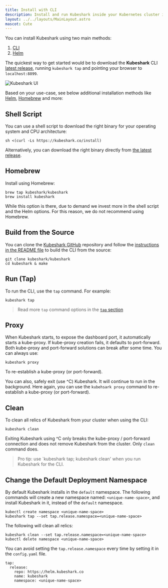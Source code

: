 ```yaml
---
title: Install with CLI
description: Install and run Kubeshark inside your Kubernetes cluster in seconds using a lightweight CLI option.
layout: ../../layouts/MainLayout.astro
mascot: Cute
---
```


You can install Kubeshark using two main methods:
1. [CLI](#cli)
2. [Helm](/en/install_helm)

The quickest way to get started would be to download the **Kubeshark** CLI [latest release](https://github.com/kubeshark/kubeshark/releases/latest), running `kubeshark tap` and pointing your browser to `localhost:8899`. 

![Kubeshark UI](/kubeshark-ui.png)

Based on your use-case, see below additional installation methods like [Helm](/en/install_helm), [Homebrew](/en/install#homebrew) and more:

## Shell Script

You can use a shell script to download the right binary for your operating system and CPU architecture:
```shell
sh <(curl -Ls https://kubeshark.co/install)
```
Alternatively, you can download the right binary directly from [the latest release](https://github.com/kubeshark/kubeshark/releases/latest).

## Homebrew

Install using Homebrew:
```shell
brew tap kubeshark/kubeshark
brew install kubeshark
```
While this option is there, due to demand we invest more in the shell script and the Helm options. For this reason, we do not recommend using Homebrew. 

## Build from the Source

You can clone the [Kubeshark GitHub](https://github.com/kubeshark/kubeshark) repository and follow the [instructions in the README file](https://github.com/kubeshark/kubeshark#building-from-source) to build the CLI from the source:
```shell
git clone kubeshark/kubeshark
cd kubeshark & make
```
## Run (Tap)

To run the CLI, use the `tap` command. For example:
```shell
kubeshark tap
```
> Read more `tap` command options in the [`tap` section](/en/network_sniffing#the-tap-command)

## Proxy

When Kubeshark starts, to expose the dashboard port, it automatically starts a kube-proxy. If kube-proxy creation fails, it defaults to port-forward. Both kube-proxy and port-forward solutions can break after some time. You can always use: 
```shell
kubeshark proxy
```
To re-establish a kube-proxy (or port-forward).

You can also, safely exit (use ^C) Kubeshark. It will continue to run in the background. Here again, you can use the `kubehsark proxy` command to re-establish a kube-proxy (or port-forward).

## Clean

To clean all relics of Kubeshark from your cluster when using the CLI:
```shell
kubeshark clean
```

Exiting Kubeshark using ^C only breaks the kube-proxy / port-forward connection and does not remove Kubeshark from the cluster. Only `clean` command does.

> Pro tip: use `kubeshark tap; kubeshark clean' when you run Kubeshark for the CLI.

## Change the Default Deployment Namespace

By default Kubeshark installs in the `default` namespace. The following commands will create a new namespace named: `<unique-name-space>`, and install Kubeshark in it, instead of the `default` namespace.

```shell
kubectl create namespace <unique-name-space>
kubeshark tap --set tap.release.namespace=<unique-name-space>
```

The following will clean all relics:

```shell
kubeshark clean --set tap.release.namespace=<unique-name-space>
kubectl delete namespace <unique-name-space>
```

You can avoid setting the `tap.release.namespace` every time by setting it in the `config.yaml` file.
```shell
tap:
  release:
    repo: https://helm.kubeshark.co
    name: kubeshark
    namespace: <unique-name-space>
```